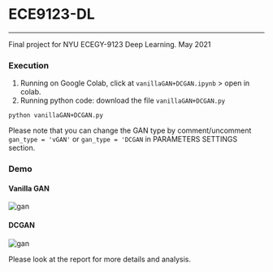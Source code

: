 # ECE9123-DL
---
Final project for NYU ECEGY-9123 Deep Learning.
May 2021

### Execution
1. Running on Google Colab, click at `vanillaGAN+DCGAN.ipynb` > open in colab.
2. Running python code: download the file `vanillaGAN+DCGAN.py` 
```
python vanillaGAN+DCGAN.py
```
Please note that you can change the GAN type by comment/uncomment `gan_type = 'vGAN'` or `gan_type = 'DCGAN` in PARAMETERS SETTINGS section.

### Demo
#### Vanilla GAN
![gan](https://user-images.githubusercontent.com/26239373/118747329-d1525000-b827-11eb-88e0-cf389f758a7e.gif)

#### DCGAN
![gan](https://user-images.githubusercontent.com/26239373/118747298-c39cca80-b827-11eb-8e00-bc9a0cd95228.gif)

Please look at the report for more details and analysis.
